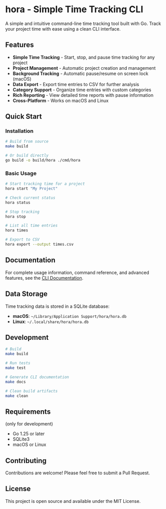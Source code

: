 # hora - Simple Time Tracking CLI

A simple and intuitive command-line time tracking tool built with Go. Track your project time with ease using a clean CLI interface.

## Features

- **Simple Time Tracking** - Start, stop, and pause time tracking for any project
- **Project Management** - Automatic project creation and management
- **Background Tracking** - Automatic pause/resume on screen lock (macOS)
- **Data Export** - Export time entries to CSV for further analysis
- **Category Support** - Organize time entries with custom categories
- **Rich Reporting** - View detailed time reports with pause information
- **Cross-Platform** - Works on macOS and Linux

## Quick Start

### Installation

```bash
# Build from source
make build

# Or build directly
go build -o build/hora ./cmd/hora
```

### Basic Usage

```bash
# Start tracking time for a project
hora start "My Project"

# Check current status
hora status

# Stop tracking
hora stop

# List all time entries
hora times

# Export to CSV
hora export --output times.csv
```

## Documentation

For complete usage information, command reference, and advanced features, see the [CLI Documentation](docs/cli/README.md).

## Data Storage

Time tracking data is stored in a SQLite database:

- **macOS**: `~/Library/Application Support/hora/hora.db`
- **Linux**: `~/.local/share/hora/hora.db`

## Development

```bash
# Build
make build

# Run tests
make test

# Generate CLI documentation
make docs

# Clean build artifacts
make clean
```

## Requirements

(only for development)

- Go 1.25 or later
- SQLite3
- macOS or Linux

## Contributing

Contributions are welcome! Please feel free to submit a Pull Request.

## License

This project is open source and available under the MIT License.
